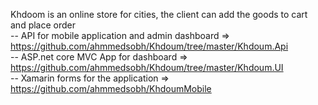 Khdoom is an online store for cities, the client can add the goods to cart and place order 
<br>-- API for mobile application and admin dashboard => https://github.com/ahmmedsobh/Khdoum/tree/master/Khdoum.Api
<br>-- ASP.net core MVC App for dashboard => https://github.com/ahmmedsobh/Khdoum/tree/master/Khdoum.UI
<br>-- Xamarin forms for the  application => https://github.com/ahmmedsobh/KhdoumMobile
